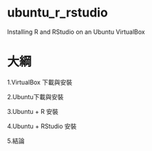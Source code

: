 # ubuntu_r_rstudio

Installing R and RStudio on an Ubuntu VirtualBox

# 大綱

1.VirtualBox 下載與安裝

2.Ubuntu下載與安裝

3.Ubuntu + R 安裝

4.Ubuntu + RStudio 安裝

5.結論
